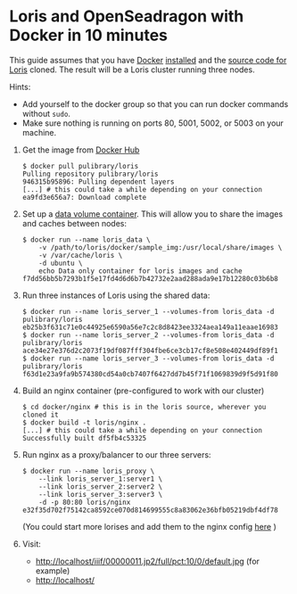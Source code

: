 # Loris and OpenSeadragon with Docker in 10 minutes

This guide assumes that you have [Docker](https://www.docker.com/) [installed](http://docs.docker.com/installation/#installation) and the [source code for Loris](https://github.com/pulibrary/loris) cloned. The result will be a Loris cluster running three nodes. 

Hints: 
 * Add yourself to the docker group so that you can run docker commands without `sudo`.
 * Make sure nothing is running on ports 80, 5001, 5002, or 5003 on your machine.

 1. Get the image from [Docker Hub](https://registry.hub.docker.com/u/pulibrary/loris/)

    ```
    $ docker pull pulibrary/loris
    Pulling repository pulibrary/loris
    946315b95896: Pulling dependent layers 
    [...] # this could take a while depending on your connection
    ea9fd3e656a7: Download complete 
    ```

 2. Set up a [data volume container](https://docs.docker.com/userguide/dockervolumes/). This will allow you to share the images and caches between nodes:

    ```
    $ docker run --name loris_data \
        -v /path/to/loris/docker/sample_img:/usr/local/share/images \
        -v /var/cache/loris \
        -d ubuntu \
        echo Data only container for loris images and cache
    f7dd56bb5b7293b1f5e17fd4d6d6b7b42732e2aad288ada9e17b12280c03b6b8
    ```

 3. Run three instances of Loris using the shared data:

    ```
    $ docker run --name loris_server_1 --volumes-from loris_data -d pulibrary/loris
    eb25b3f631c71e0c44925e6590a56e7c2c8d8423ee3324aea149a11eaae16983
    $ docker run --name loris_server_2 --volumes-from loris_data -d pulibrary/loris
    ace34e27e376d2c2073f19df087fff304fbe6ce3cb17cf8e508e402449df89f1
    $ docker run --name loris_server_3 --volumes-from loris_data -d pulibrary/loris
    f63d1e23a9fa9b574380cd54a0cb7407f6427dd7b45f71f1069839d9f5d91f80
    ```

 4. Build an nginx container (pre-configured to work with our cluster)

    ```
    $ cd docker/nginx # this is in the loris source, wherever you cloned it
    $ docker build -t loris/nginx .
    [...] # this could take a while depending on your connection
    Successfully built df5fb4c53325
    ```

 5. Run nginx as a proxy/balancer to our three servers:

    ```
    $ docker run --name loris_proxy \
        --link loris_server_1:server1 \
        --link loris_server_2:server2 \
        --link loris_server_3:server3 \
        -d -p 80:80 loris/nginx
    e32f35d702f75142ca8592ce070d814699555c8a83062e36bfb05219dbf4df78
    ```

    (You could start more lorises and add them to the nginx config [here](https://github.com/pulibrary/loris/blob/development/docker/nginx/nginx.conf#L22-L26) )

 6. Visit:
     * [http://localhost/iiif/00000011.jp2/full/pct:10/0/default.jpg](http://localhost/iiif/00000011.jp2/full/pct:10/0/default.jpg) (for example)
     * [http://localhost/](http://localhost/)
